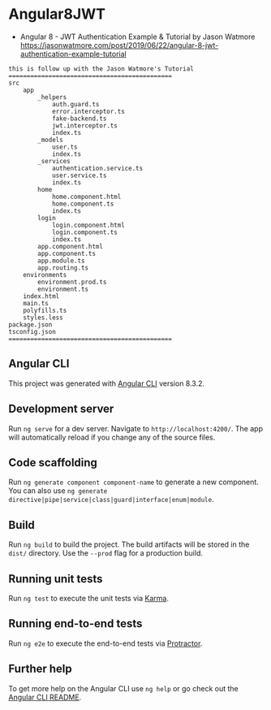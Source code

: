 # Angular8JWT
- Angular 8 - JWT Authentication Example & Tutorial by Jason Watmore
https://jasonwatmore.com/post/2019/06/22/angular-8-jwt-authentication-example-tutorial

```
this is follow up with the Jason Watmore's Tutorial
=============================================
src
    app
        _helpers
            auth.guard.ts
            error.interceptor.ts
            fake-backend.ts
            jwt.interceptor.ts
            index.ts
        _models
            user.ts
            index.ts
        _services
            authentication.service.ts
            user.service.ts
            index.ts
        home
            home.component.html
            home.component.ts
            index.ts
        login
            login.component.html
            login.component.ts
            index.ts
        app.component.html
        app.component.ts
        app.module.ts
        app.routing.ts
    environments
        environment.prod.ts
        environment.ts
    index.html
    main.ts
    polyfills.ts
    styles.less
package.json
tsconfig.json
=============================================
```


## Angular CLI
This project was generated with [Angular CLI](https://github.com/angular/angular-cli) version 8.3.2.

## Development server

Run `ng serve` for a dev server. Navigate to `http://localhost:4200/`. The app will automatically reload if you change any of the source files.

## Code scaffolding

Run `ng generate component component-name` to generate a new component. You can also use `ng generate directive|pipe|service|class|guard|interface|enum|module`.

## Build

Run `ng build` to build the project. The build artifacts will be stored in the `dist/` directory. Use the `--prod` flag for a production build.

## Running unit tests

Run `ng test` to execute the unit tests via [Karma](https://karma-runner.github.io).

## Running end-to-end tests

Run `ng e2e` to execute the end-to-end tests via [Protractor](http://www.protractortest.org/).

## Further help

To get more help on the Angular CLI use `ng help` or go check out the [Angular CLI README](https://github.com/angular/angular-cli/blob/master/README.md).
